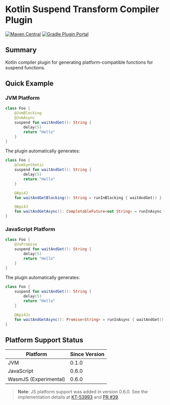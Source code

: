 # Kotlin Suspend Transform Compiler Plugin

[![Maven Central](https://img.shields.io/maven-central/v/love.forte.plugin.suspend-transform/suspend-transform-plugin)](https://repo1.maven.org/maven2/love/forte/plugin/suspend-transform/suspend-transform-plugin/)
[![Gradle Plugin Portal](https://img.shields.io/gradle-plugin-portal/v/love.forte.plugin.suspend-transform)](https://plugins.gradle.org/plugin/love.forte.plugin.suspend-transform)

<include from="snippets.topic" element-id="cover-image" origin="docs"></include>

## Summary

Kotlin compiler plugin for generating platform-compatible functions for suspend functions.

## Quick Example

### JVM Platform

```kotlin
class Foo {
    @JvmBlocking
    @JvmAsync
    suspend fun waitAndGet(): String {
        delay(5)
        return "Hello"
    }
}
```

The plugin automatically generates:

```kotlin
class Foo {
    @JvmSynthetic
    suspend fun waitAndGet(): String {
        delay(5)
        return "Hello"
    }

    @Api4J
    fun waitAndGetBlocking(): String = runInBlocking { waitAndGet() }

    @Api4J
    fun waitAndGetAsync(): CompletableFuture<out String> = runInAsync { waitAndGet() }
}
```

### JavaScript Platform

```kotlin
class Foo {
    @JsPromise
    suspend fun waitAndGet(): String {
        delay(5)
        return "Hello"
    }
}
```

The plugin automatically generates:

```kotlin
class Foo {
    suspend fun waitAndGet(): String {
        delay(5)
        return "Hello"
    }

    @Api4Js
    fun waitAndGetAsync(): Promise<String> = runInAsync { waitAndGet() }
}
```

## Platform Support Status

| Platform              | Since Version |
|-----------------------|---------------|
| JVM                   | 0.1.0         |
| JavaScript            | 0.6.0         |
| WasmJS (Experimental) | 0.6.0         |

> **Note**: JS platform support was added in version 0.6.0. See the implementation details
> at [KT-53993](https://youtrack.jetbrains.com/issue/KT-53993)
> and [PR #39](https://github.com/ForteScarlet/kotlin-suspend-transform-compiler-plugin/pull/39).

